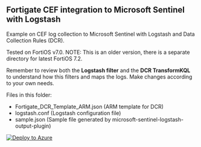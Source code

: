 ## Fortigate CEF integration to Microsoft Sentinel with Logstash

Example on CEF log collection to Microsoft Sentinel with Logstash and Data Collection Rules (DCR). 

Tested on FortiOS v7.0. NOTE: This is an older version, there is a separate directory for latest FortiOS 7.2.

Remember to review both the **Logstash filter** and the **DCR TransformKQL** to understand how this filters and maps the logs. Make changes according to your own needs.

Files in this folder:
- Fortigate_DCR_Template_ARM.json (ARM template for DCR) 
- logstash.conf (Logstash configuration file)
- sample.json (Sample file generated by microsoft-sentinel-logstash-output-plugin)

[![Deploy to Azure](https://aka.ms/deploytoazurebutton)](https://portal.azure.com/#create/Microsoft.Template/uri/https%3A%2F%2Fraw.githubusercontent.com%2Fmikoiv%2FMicrosoftSentinel-Logstash-DCRs%2Fmain%2FFortigate-7.0%2FFortigate_DCR_template_ARM.json)

